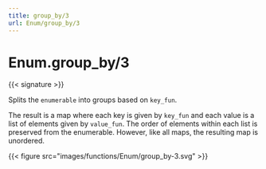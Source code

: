 ```yaml
---
title: group_by/3
url: Enum/group_by/3
---
```


# Enum.group_by/3

{{< signature >}}

Splits the `enumerable` into groups based on `key_fun`.

The result is a map where each key is given by `key_fun` and each value is a list of elements given by `value_fun`. The order of elements within each list is preserved from the enumerable. However, like all maps, the resulting map is unordered.

{{< figure src="images/functions/Enum/group_by-3.svg" >}}
